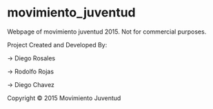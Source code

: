 # movimiento_juventud
Webpage of movimiento juventud 2015. Not for commercial purposes.

Project Created and Developed By:

-> Diego Rosales

-> Rodolfo Rojas

-> Diego Chavez


Copyright © 2015 Movimiento Juventud

